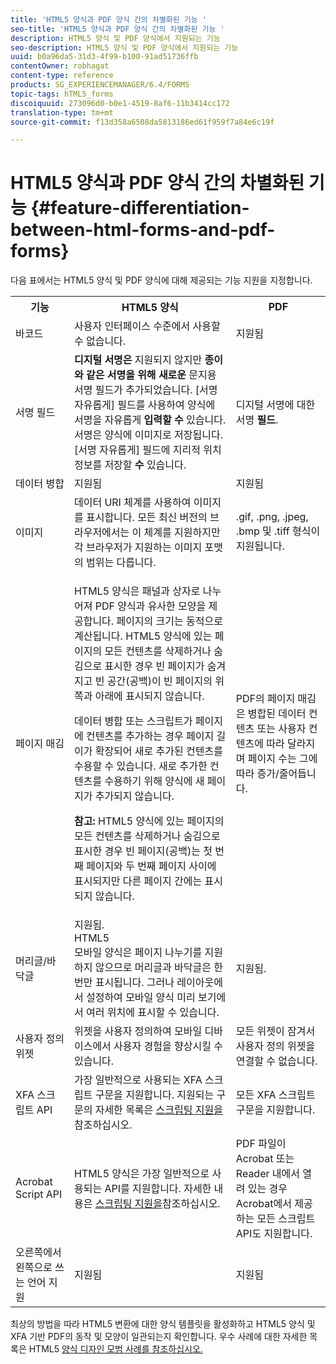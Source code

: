 ```yaml
---
title: 'HTML5 양식과 PDF 양식 간의 차별화된 기능 '
seo-title: 'HTML5 양식과 PDF 양식 간의 차별화된 기능 '
description: HTML5 양식 및 PDF 양식에서 지원되는 기능
seo-description: HTML5 양식 및 PDF 양식에서 지원되는 기능
uuid: b0a96da5-31d3-4f99-b100-91ad51736ffb
contentOwner: robhagat
content-type: reference
products: SG_EXPERIENCEMANAGER/6.4/FORMS
topic-tags: hTML5_forms
discoiquuid: 273096d0-b0e1-4519-8af6-11b3414cc172
translation-type: tm+mt
source-git-commit: f13d358a6508da5813186ed61f959f7a84e6c19f

---
```



# HTML5 양식과 PDF 양식 간의 차별화된 기능 {#feature-differentiation-between-html-forms-and-pdf-forms}

다음 표에서는 HTML5 양식 및 PDF 양식에 대해 제공되는 기능 지원을 지정합니다.

<table> 
 <tbody>
  <tr>
   <th>기능</th> 
   <th>HTML5 양식</th> 
   <th>PDF</th> 
  </tr>
  <tr>
   <td>바코드<br /> </td> 
   <td>사용자 인터페이스 수준에서 사용할 수 없습니다. </td> 
   <td>지원됨</td> 
  </tr>
  <tr>
   <td>서명 필드<br /> </td> 
   <td><strong>디지털 서명은</strong> 지원되지 않지만 <strong>종이와 같은 서명을 위해 새로운</strong> 문지용 서명 필드가 추가되었습니다. [서명 자유롭게] 필드를 사용하여 양식에 서명을 자유롭게 <strong>입력할 수</strong> 있습니다. 서명은 양식에 이미지로 저장됩니다. [서명 자유롭게] 필드에 지리적 위치 정보를 저장할 <strong>수</strong> 있습니다.</td> 
   <td>디지털 서명에 대한 서명 <strong>필드</strong>.</td> 
  </tr>
  <tr>
   <td>데이터 병합</td> 
   <td>지원됨</td> 
   <td>지원됨</td> 
  </tr>
  <tr>
   <td>이미지</td> 
   <td>데이터 URI 체계를 사용하여 이미지를 표시합니다. 모든 최신 버전의 브라우저에서는 이 체계를 지원하지만 각 브라우저가 지원하는 이미지 포맷의 범위는 다릅니다.<br /> </td> 
   <td>.gif, .png, .jpeg, .bmp 및 .tiff 형식이 지원됩니다.</td> 
  </tr>
  <tr>
   <td>페이지 매김<br /> </td> 
   <td><p>HTML5 양식은 패널과 상자로 나누어져 PDF 양식과 유사한 모양을 제공합니다. 페이지의 크기는 동적으로 계산됩니다. HTML5 양식에 있는 페이지의 모든 컨텐츠를 삭제하거나 숨김으로 표시한 경우 빈 페이지가 숨겨지고 빈 공간(공백)이 빈 페이지의 위쪽과 아래에 표시되지 않습니다.</p> <p>데이터 병합 또는 스크립트가 페이지에 컨텐츠를 추가하는 경우 페이지 길이가 확장되어 새로 추가된 컨텐츠를 수용할 수 있습니다. 새로 추가한 컨텐츠를 수용하기 위해 양식에 새 페이지가 추가되지 않습니다. </p> <p><strong>참고:</strong> HTML5 양식에 있는 페이지의 모든 컨텐츠를 삭제하거나 숨김으로 표시한 경우 빈 페이지(공백)는 첫 번째 페이지와 두 번째 페이지 사이에 표시되지만 다른 페이지 간에는 표시되지 않습니다.</p> </td> 
   <td>PDF의 페이지 매김은 병합된 데이터 컨텐츠 또는 사용자 컨텐츠에 따라 달라지며 페이지 수는 그에 따라 증가/줄어듭니다.</td> 
  </tr>
  <tr>
   <td>머리글/바닥글 </td> 
   <td>지원됨. <br /> HTML5 <br /> 모바일 양식은 페이지 나누기를 지원하지 않으므로 머리글과 바닥글은 한 번만 표시됩니다. 그러나 레이아웃에서 설정하여 모바일 양식 미리 보기에서 여러 위치에 표시할 수 있습니다.<br /> </td> 
   <td>지원됨.</td> 
  </tr>
  <tr>
   <td>사용자 정의 위젯</td> 
   <td>위젯을 사용자 정의하여 모바일 디바이스에서 사용자 경험을 향상시킬 수 있습니다.<br /> </td> 
   <td>모든 위젯이 잠겨서 사용자 정의 위젯을 연결할 수 없습니다.<br /> </td> 
  </tr>
  <tr>
   <td>XFA 스크립트 API</td> 
   <td>가장 일반적으로 사용되는 XFA 스크립트 구문을 지원합니다. 지원되는 구문의 자세한 목록은 <a href="/help/forms/using/scripting-support.md">스크립팅 지원을</a>참조하십시오.</td> 
   <td>모든 XFA 스크립트 구문을 지원합니다.</td> 
  </tr>
  <tr>
   <td>Acrobat Script API </td> 
   <td>HTML5 양식은 가장 일반적으로 사용되는 API를 지원합니다. 자세한 내용은 <a href="/help/forms/using/scripting-support.md">스크립팅 지원을</a>참조하십시오.</td> 
   <td>PDF 파일이 Acrobat 또는 Reader 내에서 열려 있는 경우 Acrobat에서 제공하는 모든 스크립트 API도 지원합니다.</td> 
  </tr>
  <tr>
   <td>오른쪽에서 왼쪽으로 쓰는 언어 지원 </td> 
   <td>지원됨</td> 
   <td>지원됨</td> 
  </tr>
 </tbody>
</table>

최상의 방법을 따라 HTML5 변환에 대한 양식 템플릿을 활성화하고 HTML5 양식 및 XFA 기반 PDF의 동작 및 모양이 일관되는지 확인합니다. 우수 사례에 대한 자세한 목록은 HTML5 [양식 디자인 모범 사례를 참조하십시오.](/help/forms/using/best-practices-for-html5-forms.md)

